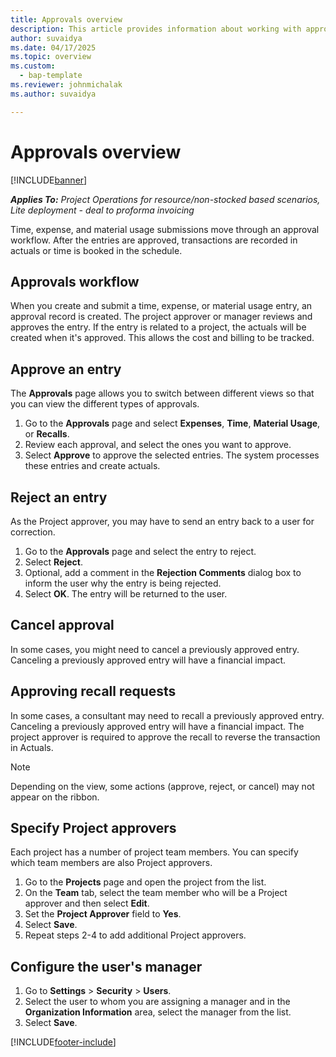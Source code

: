 ```yaml
---
title: Approvals overview
description: This article provides information about working with approvals in Project Operations.
author: suvaidya
ms.date: 04/17/2025
ms.topic: overview
ms.custom: 
  - bap-template
ms.reviewer: johnmichalak
ms.author: suvaidya

---
```


# Approvals overview

[!INCLUDE[banner](../includes/banner.md)]

_**Applies To:** Project Operations for resource/non-stocked based scenarios, Lite deployment - deal to proforma invoicing_

Time, expense, and material usage submissions move through an approval workflow. After the entries are approved, transactions are recorded in actuals or time is booked in the schedule.

## Approvals workflow
When you create and submit a time, expense, or material usage entry, an approval record is created. The project approver or manager reviews and approves the entry. If the entry is related to a project, the actuals will be created when it's approved. This allows the cost and billing to be tracked.

## Approve an entry
The **Approvals** page allows you to switch between different views so that you can view the different types of approvals.
  
1. Go to the **Approvals** page and select **Expenses**, **Time**, **Material Usage**, or **Recalls**.
2. Review each approval, and select the ones you want to approve.
3. Select **Approve** to approve the selected entries.
The system processes these entries and create actuals.

## Reject an entry
As the Project approver, you may have to send an entry back to a user for correction.
  
1. Go to the **Approvals** page and select the entry to reject. 
2. Select **Reject**.
3. Optional, add a comment in the **Rejection Comments** dialog box to inform the user why the entry is being rejected.
4. Select **OK**. The entry will be returned to the user.
  
## Cancel approval
In some cases, you might need to cancel a previously approved entry. Canceling a previously approved entry will have a financial impact. 

## Approving recall requests
In some cases, a consultant may need to recall a previously approved entry. Canceling a previously approved entry will have a financial impact. The project approver is required to approve the recall to reverse the transaction in Actuals.

> [!NOTE]
> Depending on the view, some actions (approve, reject, or cancel) may not appear on the ribbon.

## Specify Project approvers
Each project has a number of project team members. You can specify which team members are also Project approvers.

1. Go to the **Projects** page and open the project from the list.
2. On the **Team** tab, select the team member who will be a Project approver and then select **Edit**.
3. Set the **Project Approver** field to **Yes**.
4. Select **Save**.
5. Repeat steps 2-4 to add additional Project approvers.

## Configure the user's manager

1. Go to **Settings** > **Security** > **Users**.
2. Select the user to whom you are assigning a manager and in the **Organization Information** area, select the manager from the list. 
3. Select **Save**.




[!INCLUDE[footer-include](../includes/footer-banner.md)]
